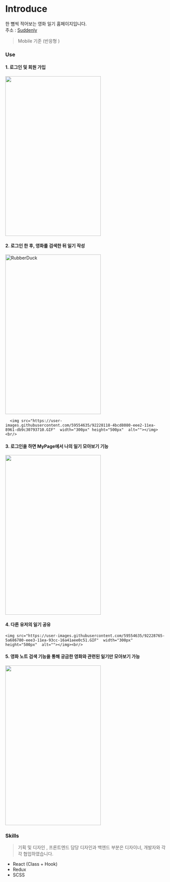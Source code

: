 # Introduce

한 뼘씩 적어보는 영화 일기 홈페이지입니다.<br>
주소 : [Suddenly](https://suddenly.or.kr/)
> Mobile 기준 (반응형 )

### Use

#### 1. 로그인 및 회원 가입<br/>

   <img src="https://user-images.githubusercontent.com/59554635/89487325-18fb7400-d7e0-11ea-8c44-a5ad377b4efe.gif" width="300px" height="500px"  alt=""></img><br/>

#### 2. 로그인 한 후, 영화를 검색한 뒤 일기 작성<br/> 

   <img src="https://user-images.githubusercontent.com/59554635/92228113-4a03bd00-eee2-11ea-94d7-303f88317af7.GIF" width="300px" height="500px"  alt="RubberDuck"></img><br/>
   
      <img src="https://user-images.githubusercontent.com/59554635/92228118-4bcd8080-eee2-11ea-8961-db9c30793710.GIF"  width="300px" height="500px"  alt=""></img><br/>

#### 3. 로그인을 하면 MyPage에서 나의 일기 모아보기 기능<br/>

  <img src="https://user-images.githubusercontent.com/59554635/92228401-c8f8f580-eee2-11ea-86a5-dcf67f2d16cb.GIF"  width="300px" height="500px"  alt=""></img><br/>

#### 4. 다른 유저의 일기 공유 <br/>
   
    <img src="https://user-images.githubusercontent.com/59554635/92228765-5a686780-eee3-11ea-93cc-16a41aee0c51.GIF"  width="300px" height="500px"  alt=""></img><br/>

#### 5. 영화 노트 검색 기능을 통해 궁금한 영화와 관련된 일기만 모아보기 가능<br/>

 <img src="https://user-images.githubusercontent.com/59554635/92228126-4ec87100-eee2-11ea-81b8-c4686cba3546.GIF"  width="300px" height="500px"  alt=""></img><br/>
   

### Skills

> 기획 및 디자인 , 프론트엔드 담당
> 디자인과 백엔드 부분은 디자이너, 개발자와 각각 협업하였습니다.

- React (Class + Hook)
- Redux
- SCSS
